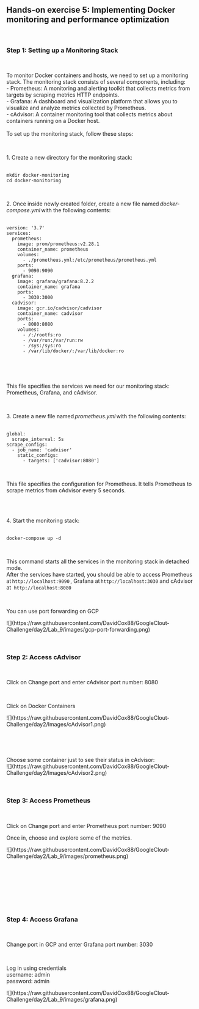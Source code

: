 <h2>Hands-on exercise 5: Implementing Docker monitoring and performance optimization</h2>
<p>&nbsp;</p>
<h3>Step 1: Setting up a Monitoring Stack</h3>
<p>&nbsp;</p>
<div>To monitor Docker containers and hosts, we need to set up a monitoring stack. The monitoring stack consists of several components, including:</div>
<div>- Prometheus: A monitoring and alerting toolkit that collects metrics from targets by scraping metrics HTTP endpoints.</div>
<div>- Grafana: A dashboard and visualization platform that allows you to visualize and analyze metrics collected by Prometheus.</div>
<div>- cAdvisor: A container monitoring tool that collects metrics about containers running on a Docker host.</div>
<div>&nbsp;</div>
<div>To set up the monitoring stack, follow these steps:</div>
<p>&nbsp;</p>
<div>1. Create a new directory for the monitoring stack:</div>
<div>&nbsp;</div>
<div>
<pre class="language-markup"><code>mkdir docker-monitoring
cd docker-monitoring</code></pre>
</div>
<p>&nbsp;</p>
<div>2. Once inside newly created folder, create a new file named <em>docker-compose.yml </em>with the following contents:</div>
<div>&nbsp;</div>
<div>
<pre class="language-markup"><code>version: '3.7'   
services:   
  prometheus:   
    image: prom/prometheus:v2.28.1   
    container_name: prometheus   
    volumes:   
      - ./prometheus.yml:/etc/prometheus/prometheus.yml   
    ports:   
      - 9090:9090   
  grafana:   
    image: grafana/grafana:8.2.2   
    container_name: grafana   
    ports:   
      - 3030:3000  
  cadvisor:   
    image: gcr.io/cadvisor/cadvisor  
    container_name: cadvisor   
    ports:   
      - 8080:8080   
    volumes:   
      - /:/rootfs:ro   
      - /var/run:/var/run:rw   
      - /sys:/sys:ro   
      - /var/lib/docker/:/var/lib/docker:ro  </code></pre>
</div>
<div>&nbsp;</div>
<p>&nbsp;</p>
<div>This file specifies the services we need for our monitoring stack: Prometheus, Grafana, and cAdvisor.</div>
<p>&nbsp;</p>
<div>3. Create a new file named <em>prometheus.yml</em> with the following contents:</div>
<div>&nbsp;</div>
<div>
<pre class="language-markup"><code>global:   
  scrape_interval: 5s   
scrape_configs:   
  - job_name: 'cadvisor'   
    static_configs:   
      - targets: ['cadvisor:8080']   </code></pre>
</div>
<p>&nbsp;</p>
<div>This file specifies the configuration for Prometheus. It tells Prometheus to scrape metrics from cAdvisor every 5 seconds.</div>
<p><br><br></p>
<div>4. Start the monitoring stack:</div>
<div>&nbsp;</div>
<div>
<pre class="language-markup"><code>docker-compose up -d</code></pre>
</div>
<p>&nbsp;</p>
<div>This command starts all the services in the monitoring stack in detached mode.</div>
<div>After the services have started, you should be able to access Prometheus at <code>http://localhost:9090</code> , Grafana at <code>http://localhost:3030</code> and cAdvisor at<code> http://localhost:8080</code></div>
<p>&nbsp;</p>
<div>You can use port forwarding on GCP</div>
<p>![](https://raw.githubusercontent.com/DavidCox88/GoogleClout-Challenge/day2/Lab_9/images/gcp-port-forwarding.png)</p>
<div>&nbsp;</div>
<h3>Step 2: Access cAdvisor</h3>
<p>&nbsp;</p>
<div>Click on Change port and enter cAdvisor port number: 8080</div>
<p>&nbsp;</p>
<div>Click on Docker Containers</div>
<p>![](https://raw.githubusercontent.com/DavidCox88/GoogleClout-Challenge/day2/Images/cAdvisor1.png)</p>
<div>&nbsp;</div>
<p>&nbsp;</p>
<div>Choose some container just to see their status in cAdvisor:</div>
<div>![](https://raw.githubusercontent.com/DavidCox88/GoogleClout-Challenge/day2/Images/cAdvisor2.png)</div>
<p>&nbsp;</p>
<div>
<h3>Step 3: Access Prometheus</h3>
<p>&nbsp;</p>
<div>Click on Change port and enter Prometheus port number: 9090</div>
<p>Once in, choose and explore some of the metrics.</p>
<div>![](https://raw.githubusercontent.com/DavidCox88/GoogleClout-Challenge/day2/Lab_9/images/prometheus.png)</div>
<p>&nbsp;</p>
<div>&nbsp;</div>
<p>&nbsp;</p>
</div>
<p>&nbsp;</p>
<h3>Step 4: Access Grafana</h3>
<p>&nbsp;</p>
<div>Change port in GCP and enter Grafana port number: 3030</div>
<p>&nbsp;</p>
<div>Log in using credentials<br>username: admin</div>
<div>password: admin</div>
<p>![](https://raw.githubusercontent.com/DavidCox88/GoogleClout-Challenge/day2/Lab_9/images/grafana.png)</p>
<p><br><br></p>